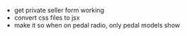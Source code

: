 - get private seller form working
- convert css files to jsx
- make it so when on pedal radio, only pedal models show